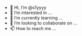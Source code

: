 - 👋 Hi, I’m @s1yyyy
- 👀 I’m interested in ...
- 🌱 I’m currently learning ...
- 💞️ I’m looking to collaborate on ...
- 📫 How to reach me ...

<!---
s1yyyy/s1yyyy is a ✨ special ✨ repository because its `README.md` (this file) appears on your GitHub profile.
You can click the Preview link to take a look at your changes.
--->
